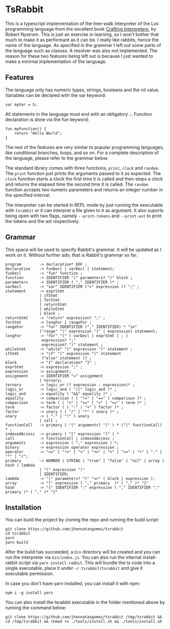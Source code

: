 # TsRabbit

This is a typescript implementation of the tree-walk interpreter of the Lox programming language from the excellent book [Crafting Interpreters], by Robert Nystrom. This is just an exercise in learning, so I won't bother that much to make it as performant as it can be. I really like rabbits, hence the name of the language. As specified in the grammar I left out some parts of the language such as classes. A resolver was also not implemented. The reason for these two features being left out is because I just wanted to make a minimal implementation of the language.

[crafting interpreters]: https://craftinginterpreters.com/

## Features

The language only has numeric types, strings, booleans and the nil value. Variables can be declared with the var keyword:

```
var myVar = 5;
```

All statements in the language must end with an obligatory `;`. Function declaration is done via the fun keyword:

```
fun myFunction() {
    return "Hello World";
}
```

The rest of the features are very similar to popular programming languages, like conditional branches, loops, and so on. For a complete description of the language, please refer to the grammar below.

The standard library comes with three functions, `print`, `clock` and `random`. The `print` function just prints the arguments passed to it as expected. The `clock` function starts a clock the first time it is called and then stops a clock and returns the elapsed time the second time it is called. The `random` function accepts two numeric parameters and returns an integer number in the specified interval.

The interpreter can be started in REPL mode by just running the executable with `tsrabbit` or it can interpret a file given to it as argument. It also suports being open with two flags, namely `--print-tokens` and `--print-ast` to print the tokens and the ast respectively.

## Grammar

This space will be used to specify Rabbit's grammar. It will be updated as I work on it. Without further ado, that is Rabbit's grammar so far:

```
program        -> declaration* EOF ;
declaration    -> funDecl | varDecl | statement;
funDecl        -> "fun" function ;
function       -> IDENTIFIER "(" parameters? ")" block ;
parameters     -> IDENTIFIER ( "," IDENTIFIER )* ;
varDecl        -> "var" IDENTIFIER ("=" expression )? ";" ;
statement      -> exprStmt
               | ifStmt
               | forStmt
               | returnStmt
               | whileStmt
               | block ;
returnStmt     -> "return" expression? ";" ;
forStmt        -> longFor | rangeFor ;
rangeFor       -> "for" IDENTIFIER ("," IDENTIFIER) * "in"
               ("range" "(" expression ")" | expression) statement;
longFor        -> "for" "(" ( varDecl | exprStmt | ; )
                expression? ";"
                expression? ")" statement ;
whileStmt      -> "while" "(" expression ")" statement ;
ifStmt         -> "if" "(" expression ")" statement
                ("else" statement )? ;
block          -> "{" declaration* "}" ;
exprStmt       -> expression ";" ;
expression     -> assignment;
assignment     -> IDENTIFIER "=" assignment
               | ternary;
ternary        -> logic_or (? expression : expression)* ;
logic_or       -> logic_and ( "||" logic_and )* ;
logic_and      -> equality ( "&&" equality )* ;
equality       -> comparison ( ( "!=" | "==" ) comparison )* ;
comparison     -> term ( ( ">" | ">=" | "<" | "<=" ) term )* ;
term           -> factor ( ( "-" | "+" ) factor )* ;
factor         -> unary ( ( "/" | "*" ) unary )* ;
unary          -> ( "-" | "!" ) unary
               | call ;
functionCall   -> primary ( "(" arguments? ")" ) * ("|" functionCall) * ;
indexedAccess  -> primary ( "[" expression "]" ) *
call           -> functionCall | indexedAccess ;
arguments      -> expression ( "," expression ) *;
binary         -> expression operator expression ;
operator       -> "==" | "!=" | "<" | "<=" | ">" | ">=" | "+" | "-" | "*" | "/";
primary        -> NUMBER | STRING | "true" | "false" | "nil" | array | hash | lambda
               | "(" expression ")"
               | IDENTIFIER;
lambda         -> "|" parameters? ")" "=>" ( block | expression );
array          -> "[" expression ( "," primary  )* ( "," )* "]"
hash           -> "{" IDENTIFIER ":" expression ( "," IDENTIFIER ":" primary )* ( "," )* "}"
```

## Installation

You can build the project by cloning the repo and running the build script:

```
git clone https://github.com/jhonnatangomes/tsrabbit
cd tsrabbit
yarn
yarn build
```

After the build has succeeded, a `bin` directory will be created and you can run the interpreter via `bin/index.js`. You can also run the internal install-rabbit script via `yarn install-rabbit`. This will bundle the ts code into a single executable, place it under `~/.tsrabbit/tsrabbit` and give it executable permission.

In case you don't have yarn installed, you can install it with npm:

```
npm i -g install yarn
```

You can also install the tsrabbit executable in the folder mentioned above by running the command below:

```
git clone https://github.com/jhonnatangomes/tsrabbit /tmp/tsrabbit && cd /tmp/tsrabbit && chmod +x ./tools/install.sh && ./tools/install.sh
```
